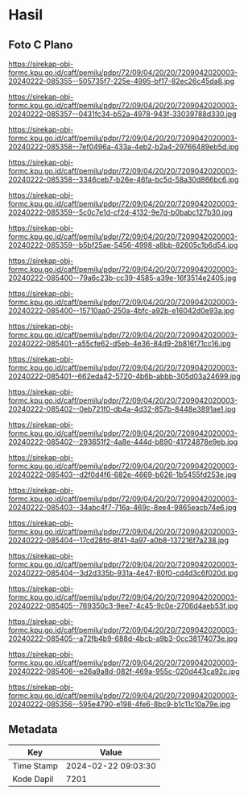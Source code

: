 # Hasil

## Foto C Plano

https://sirekap-obj-formc.kpu.go.id/caff/pemilu/pdpr/72/09/04/20/20/7209042020003-20240222-085355--505735f7-225e-4995-bf17-82ec26c45da8.jpg

https://sirekap-obj-formc.kpu.go.id/caff/pemilu/pdpr/72/09/04/20/20/7209042020003-20240222-085357--0431fc34-b52a-4978-943f-33039788d330.jpg

https://sirekap-obj-formc.kpu.go.id/caff/pemilu/pdpr/72/09/04/20/20/7209042020003-20240222-085358--7ef0496a-433a-4eb2-b2a4-29766489eb5d.jpg

https://sirekap-obj-formc.kpu.go.id/caff/pemilu/pdpr/72/09/04/20/20/7209042020003-20240222-085358--3346ceb7-b26e-46fa-bc5d-58a30d866bc6.jpg

https://sirekap-obj-formc.kpu.go.id/caff/pemilu/pdpr/72/09/04/20/20/7209042020003-20240222-085359--5c0c7e1d-cf2d-4132-9e7d-b0babc127b30.jpg

https://sirekap-obj-formc.kpu.go.id/caff/pemilu/pdpr/72/09/04/20/20/7209042020003-20240222-085359--b5bf25ae-5456-4998-a8bb-82605c1b6d54.jpg

https://sirekap-obj-formc.kpu.go.id/caff/pemilu/pdpr/72/09/04/20/20/7209042020003-20240222-085400--79a6c23b-cc39-4585-a39e-16f3514e2405.jpg

https://sirekap-obj-formc.kpu.go.id/caff/pemilu/pdpr/72/09/04/20/20/7209042020003-20240222-085400--15710aa0-250a-4bfc-a92b-e16042d0e93a.jpg

https://sirekap-obj-formc.kpu.go.id/caff/pemilu/pdpr/72/09/04/20/20/7209042020003-20240222-085401--a55cfe62-d5eb-4e36-84d9-2b816f71cc16.jpg

https://sirekap-obj-formc.kpu.go.id/caff/pemilu/pdpr/72/09/04/20/20/7209042020003-20240222-085401--662eda42-5720-4b6b-abbb-305d03a24699.jpg

https://sirekap-obj-formc.kpu.go.id/caff/pemilu/pdpr/72/09/04/20/20/7209042020003-20240222-085402--0eb721f0-db4a-4d32-857b-8448e3891ae1.jpg

https://sirekap-obj-formc.kpu.go.id/caff/pemilu/pdpr/72/09/04/20/20/7209042020003-20240222-085402--293651f2-4a8e-444d-b890-41724878e9eb.jpg

https://sirekap-obj-formc.kpu.go.id/caff/pemilu/pdpr/72/09/04/20/20/7209042020003-20240222-085403--d2f0d4f6-682e-4669-b626-1b5455fd253e.jpg

https://sirekap-obj-formc.kpu.go.id/caff/pemilu/pdpr/72/09/04/20/20/7209042020003-20240222-085403--34abc4f7-716a-469c-8ee4-9865eacb74e6.jpg

https://sirekap-obj-formc.kpu.go.id/caff/pemilu/pdpr/72/09/04/20/20/7209042020003-20240222-085404--17cd28fd-8f41-4a97-a0b8-137216f7a238.jpg

https://sirekap-obj-formc.kpu.go.id/caff/pemilu/pdpr/72/09/04/20/20/7209042020003-20240222-085404--3d2d335b-931a-4e47-80f0-cd4d3c6f020d.jpg

https://sirekap-obj-formc.kpu.go.id/caff/pemilu/pdpr/72/09/04/20/20/7209042020003-20240222-085405--769350c3-9ee7-4c45-9c0e-2706d4aeb53f.jpg

https://sirekap-obj-formc.kpu.go.id/caff/pemilu/pdpr/72/09/04/20/20/7209042020003-20240222-085405--a72fb4b9-688d-4bcb-a9b3-0cc38174073e.jpg

https://sirekap-obj-formc.kpu.go.id/caff/pemilu/pdpr/72/09/04/20/20/7209042020003-20240222-085406--e26a9a8d-082f-469a-955c-020d443ca92c.jpg

https://sirekap-obj-formc.kpu.go.id/caff/pemilu/pdpr/72/09/04/20/20/7209042020003-20240222-085356--595e4790-e198-4fe6-8bc9-b1c11c10a79e.jpg


## Metadata

| Key        | Value               |
| ---------- | ------------------- |
| Time Stamp | 2024-02-22 09:03:30 |
| Kode Dapil | 7201                |



